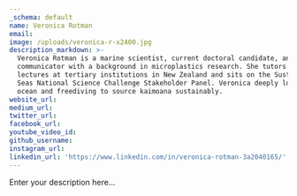 ```yaml
---
_schema: default
name: Veronica Rotman
email:
image: /uploads/veronica-r-x2400.jpg
description_markdown: >-
  Veronica Rotman is a marine scientist, current doctoral candidate, and science
  communicator with a background in microplastics research. She tutors and
  lectures at tertiary institutions in New Zealand and sits on the Sustainable
  Seas National Science Challenge Stakeholder Panel. Veronica deeply loves the
  ocean and freediving to source kaimoana sustainably.
website_url:
medium_url:
twitter_url:
facebook_url:
youtube_video_id:
github_username:
instagram_url:
linkedin_url: 'https://www.linkedin.com/in/veronica-rotman-3a2040165/'
---
```

Enter your description here...
